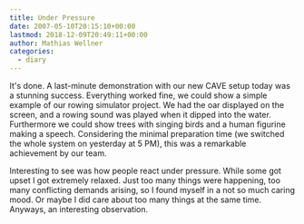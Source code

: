 ```yaml
---
title: Under Pressure
date: 2007-05-10T20:15:10+00:00
lastmod: 2018-12-09T20:49:11+00:00
author: Mathias Wellner
categories:
  - diary
---
```

It's done. A last-minute demonstration with our new CAVE setup today was a stunning success. Everything worked fine, we could show a simple example of our rowing simulator project. We had the oar displayed on the screen, and a rowing sound was played when it dipped into the water. Furthermore we could show trees with singing birds and a human figurine making a speech. Considering the minimal preparation time (we switched the whole system on yesterday at 5 PM), this was a remarkable achievement by our team.

Interesting to see was how people react under pressure. While some got upset I got extremely relaxed. Just too many things were happening, too many conflicting demands arising, so I found myself in a not so much caring mood. Or maybe I did care about too many things at the same time. Anyways, an interesting observation.